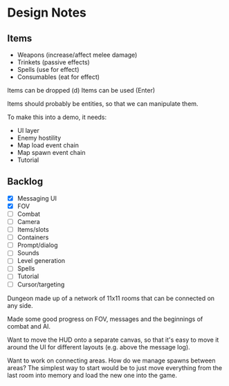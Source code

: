 # Design Notes

## Items

* Weapons (increase/affect melee damage)
* Trinkets (passive effects)
* Spells (use for effect)
* Consumables (eat for effect)

Items can be dropped (d)
Items can be used (Enter)

Items should probably be entities, so that we can manipulate them.

To make this into a demo, it needs:
* UI layer
* Enemy hostility
* Map load event chain
* Map spawn event chain
* Tutorial

## Backlog
- [x] Messaging UI
- [x] FOV
- [ ] Combat
- [ ] Camera
- [ ] Items/slots
- [ ] Containers
- [ ] Prompt/dialog
- [ ] Sounds
- [ ] Level generation
- [ ] Spells
- [ ] Tutorial
- [ ] Cursor/targeting

Dungeon made up of a network of 11x11 rooms that can be connected on any side.

Made some good progress on FOV, messages and the beginnings of combat and AI.

Want to move the HUD onto a separate canvas, so that it's easy to move it around the UI for different layouts (e.g. above the message log).

Want to work on connecting areas. How do we manage spawns between areas? The simplest way to start would be to just move everything from the last room into memory and load the new one into the game.
